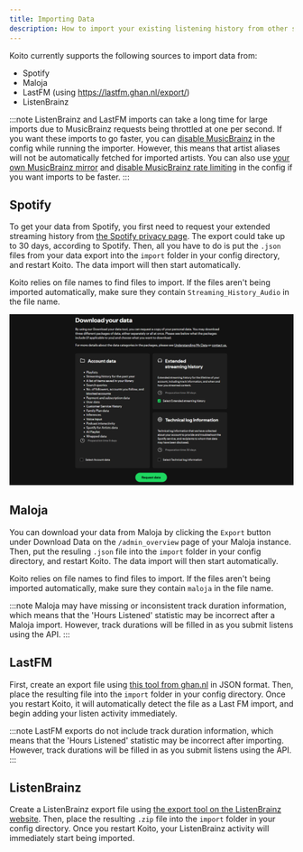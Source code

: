 ```yaml
---
title: Importing Data
description: How to import your existing listening history from other services into Koito.
---
```


Koito currently supports the following sources to import data from:
- Spotify
- Maloja
- LastFM (using https://lastfm.ghan.nl/export/)
- ListenBrainz

:::note
ListenBrainz and LastFM imports can take a long time for large imports due to MusicBrainz requests being throttled at one per second. If you want
these imports to go faster, you can [disable MusicBrainz](/reference/configuration/#koito_disable_musicbrainz) in the config while running the importer. However, this
means that artist aliases will not be automatically fetched for imported artists. You can also use 
[your own MusicBrainz mirror](https://musicbrainz.org/doc/MusicBrainz_Server/Setup) and 
[disable MusicBrainz rate limiting](/reference/configuration/#koito_musicbrainz_url) in the config if you want imports to be faster.
:::

## Spotify

To get your data from Spotify, you first need to request your extended streaming history from [the Spotify privacy page](https://www.spotify.com/us/account/privacy/). 
The export could take up to 30 days, according to Spotify. Then, all you have to do is put the `.json` files from your data export into the
`import` folder in your config directory, and restart Koito. The data import will then start automatically.

Koito relies on file names to find files to import. If the files aren't being imported automatically, make sure they contain `Streaming_History_Audio` in the file name.

![The Spotify data export page](../../../assets/spotify_export.png)

## Maloja

You can download your data from Maloja by clicking the `Export` button under Download Data on the `/admin_overview` page of your Maloja instance. Then,
put the resuling `.json` file into the `import` folder in your config directory, and restart Koito. The data import will then start automatically.

Koito relies on file names to find files to import. If the files aren't being imported automatically, make sure they contain `maloja` in the file name.

:::note
Maloja may have missing or inconsistent track duration information, which means that the 'Hours Listened' statistic may be incorrect after a Maloja import. However, track
durations will be filled in as you submit listens using the API.
:::

## LastFM

First, create an export file using [this tool from ghan.nl](https://lastfm.ghan.nl/export/) in JSON format. Then, place the resulting file into the `import` folder in your config directory.
Once you restart Koito, it will automatically detect the file as a Last FM import, and begin adding your listen activity immediately.

:::note
LastFM exports do not include track duration information, which means that the 'Hours Listened' statistic may be incorrect after importing. However, track
durations will be filled in as you submit listens using the API.
:::

## ListenBrainz

Create a ListenBrainz export file using [the export tool on the ListenBrainz website](https://listenbrainz.org/settings/export/). Then, place the resulting `.zip` file into the `import`
folder in your config directory. Once you restart Koito, your ListenBrainz activity will immediately start being imported.